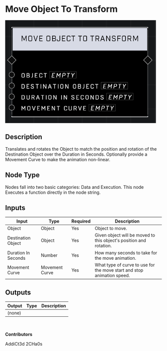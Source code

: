 # Move Object To Transform
![](../../../.gitbook/assets/move-object-to-transform.png)
## Description
Translates and rotates the Object to match the position and rotation of the Destination Object over the Duration in Seconds. Optionally provide a Movement Curve to make the animation non-linear.

## Node Type
Nodes fall into two basic categories: Data and Execution. This node Executes a function directly in the node string.

## Inputs
| Input | Type | Required | Description |
|------------------|------------------|----------|--------------------------------------------------------------|
| Object | Object | Yes | Object to move. |
| Destination Object | Object | Yes | Given object will be moved to this object's position and rotation. |
| Duration In Seconds | Number | Yes | How many seconds to take for the move animation. |
| Movement Curve | Movement Curve | Yes | What type of curve to use for the move start and stop animation speed. |

## Outputs
| Output | Type | Description |
|------------------|------------------|--------------------------------------------------------------|
| (none) | | |

\
\
**Contributors**

AddiCt3d 2CHa0s